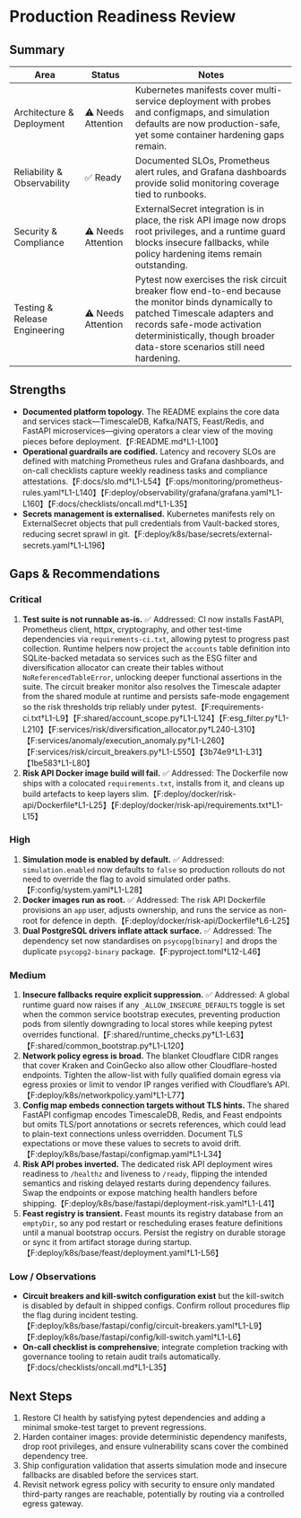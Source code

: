# Production Readiness Review

## Summary

| Area | Status | Notes |
| --- | --- | --- |
| Architecture & Deployment | ⚠️ Needs Attention | Kubernetes manifests cover multi-service deployment with probes and configmaps, and simulation defaults are now production-safe, yet some container hardening gaps remain. |
| Reliability & Observability | ✅ Ready | Documented SLOs, Prometheus alert rules, and Grafana dashboards provide solid monitoring coverage tied to runbooks. |
| Security & Compliance | ⚠️ Needs Attention | ExternalSecret integration is in place, the risk API image now drops root privileges, and a runtime guard blocks insecure fallbacks, while policy hardening items remain outstanding. |
| Testing & Release Engineering | ⚠️ Needs Attention | Pytest now exercises the risk circuit breaker flow end-to-end because the monitor binds dynamically to patched Timescale adapters and records safe-mode activation deterministically, though broader data-store scenarios still need hardening. |

## Strengths

- **Documented platform topology.** The README explains the core data and services stack—TimescaleDB, Kafka/NATS, Feast/Redis, and FastAPI microservices—giving operators a clear view of the moving pieces before deployment.【F:README.md†L1-L100】
- **Operational guardrails are codified.** Latency and recovery SLOs are defined with matching Prometheus rules and Grafana dashboards, and on-call checklists capture weekly readiness tasks and compliance attestations.【F:docs/slo.md†L1-L54】【F:ops/monitoring/prometheus-rules.yaml†L1-L140】【F:deploy/observability/grafana/grafana.yaml†L1-L160】【F:docs/checklists/oncall.md†L1-L35】
- **Secrets management is externalised.** Kubernetes manifests rely on ExternalSecret objects that pull credentials from Vault-backed stores, reducing secret sprawl in git.【F:deploy/k8s/base/secrets/external-secrets.yaml†L1-L196】

## Gaps & Recommendations

### Critical

1. **Test suite is not runnable as-is.** ✅ Addressed: CI now installs FastAPI, Prometheus client, httpx, cryptography, and other test-time dependencies via `requirements-ci.txt`, allowing pytest to progress past collection. Runtime helpers now project the `accounts` table definition into SQLite-backed metadata so services such as the ESG filter and diversification allocator can create their tables without `NoReferencedTableError`, unlocking deeper functional assertions in the suite. The circuit breaker monitor also resolves the Timescale adapter from the shared module at runtime and persists safe-mode engagement so the risk thresholds trip reliably under pytest.【F:requirements-ci.txt†L1-L9】【F:shared/account_scope.py†L1-L124】【F:esg_filter.py†L1-L210】【F:services/risk/diversification_allocator.py†L240-L310】【F:services/anomaly/execution_anomaly.py†L1-L260】【F:services/risk/circuit_breakers.py†L1-L550】【3b74e9†L1-L31】【1be583†L1-L80】
2. **Risk API Docker image build will fail.** ✅ Addressed: The Dockerfile now ships with a colocated `requirements.txt`, installs from it, and cleans up build artefacts to keep layers slim.【F:deploy/docker/risk-api/Dockerfile†L1-L25】【F:deploy/docker/risk-api/requirements.txt†L1-L15】

### High

1. **Simulation mode is enabled by default.** ✅ Addressed: `simulation.enabled` now defaults to `false` so production rollouts do not need to override the flag to avoid simulated order paths.【F:config/system.yaml†L1-L28】
2. **Docker images run as root.** ✅ Addressed: The risk API Dockerfile provisions an `app` user, adjusts ownership, and runs the service as non-root for defence in depth.【F:deploy/docker/risk-api/Dockerfile†L6-L25】
3. **Dual PostgreSQL drivers inflate attack surface.** ✅ Addressed: The dependency set now standardises on `psycopg[binary]` and drops the duplicate `psycopg2-binary` package.【F:pyproject.toml†L12-L46】

### Medium

1. **Insecure fallbacks require explicit suppression.** ✅ Addressed: A global runtime guard now raises if any `_ALLOW_INSECURE_DEFAULTS` toggle is set when the common service bootstrap executes, preventing production pods from silently downgrading to local stores while keeping pytest overrides functional.【F:shared/runtime_checks.py†L1-L63】【F:shared/common_bootstrap.py†L1-L120】
2. **Network policy egress is broad.** The blanket Cloudflare CIDR ranges that cover Kraken and CoinGecko also allow other Cloudflare-hosted endpoints. Tighten the allow-list with fully qualified domain egress via egress proxies or limit to vendor IP ranges verified with Cloudflare’s API.【F:deploy/k8s/networkpolicy.yaml†L1-L77】
3. **Config map embeds connection targets without TLS hints.** The shared FastAPI configmap encodes TimescaleDB, Redis, and Feast endpoints but omits TLS/port annotations or secrets references, which could lead to plain-text connections unless overridden. Document TLS expectations or move these values to secrets to avoid drift.【F:deploy/k8s/base/fastapi/configmap.yaml†L1-L34】
4. **Risk API probes inverted.** The dedicated risk API deployment wires readiness to `/healthz` and liveness to `/ready`, flipping the intended semantics and risking delayed restarts during dependency failures. Swap the endpoints or expose matching health handlers before shipping.【F:deploy/k8s/base/fastapi/deployment-risk.yaml†L1-L41】
5. **Feast registry is transient.** Feast mounts its registry database from an `emptyDir`, so any pod restart or rescheduling erases feature definitions until a manual bootstrap occurs. Persist the registry on durable storage or sync it from artifact storage during startup.【F:deploy/k8s/base/feast/deployment.yaml†L1-L56】

### Low / Observations

- **Circuit breakers and kill-switch configuration exist** but the kill-switch is disabled by default in shipped configs. Confirm rollout procedures flip the flag during incident testing.【F:deploy/k8s/base/fastapi/config/circuit-breakers.yaml†L1-L9】【F:deploy/k8s/base/fastapi/config/kill-switch.yaml†L1-L6】
- **On-call checklist is comprehensive**; integrate completion tracking with governance tooling to retain audit trails automatically.【F:docs/checklists/oncall.md†L1-L35】

## Next Steps

1. Restore CI health by satisfying pytest dependencies and adding a minimal smoke-test target to prevent regressions.
2. Harden container images: provide deterministic dependency manifests, drop root privileges, and ensure vulnerability scans cover the combined dependency tree.
3. Ship configuration validation that asserts simulation mode and insecure fallbacks are disabled before the services start.
4. Revisit network egress policy with security to ensure only mandated third-party ranges are reachable, potentially by routing via a controlled egress gateway.
